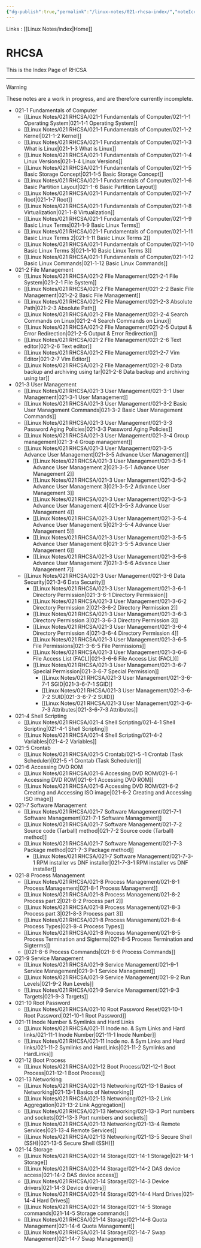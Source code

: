 ```yaml
---
{"dg-publish":true,"permalink":"/linux-notes/021-rhcsa-index/","noteIcon":"","created":"2023-10-07T13:47:51.303+05:30","updated":"2023-10-26T20:15:16.220+05:30"}
---
```


Links : [[Linux Notes/index\|Home]]

# RHCSA

This is the Index Page of RHCSA

---

> [!Warning]
> These notes are a work in progress, and are therefore currently incomplete.

- 021-1 Fundamentals of Computer
	- [[Linux Notes/021 RHCSA/021-1 Fundamentals of Computer/021-1-1 Operating System\|021-1-1 Operating System]]
	- [[Linux Notes/021 RHCSA/021-1 Fundamentals of Computer/021-1-2 Kernel\|021-1-2 Kernel]]
	- [[Linux Notes/021 RHCSA/021-1 Fundamentals of Computer/021-1-3 What is Linux\|021-1-3 What is Linux]]
	- [[Linux Notes/021 RHCSA/021-1 Fundamentals of Computer/021-1-4 Linux Versions\|021-1-4 Linux Versions]]
	- [[Linux Notes/021 RHCSA/021-1 Fundamentals of Computer/021-1-5 Basic Storage Concept\|021-1-5 Basic Storage Concept]]
	- [[Linux Notes/021 RHCSA/021-1 Fundamentals of Computer/021-1-6 Basic Partition Layout\|021-1-6 Basic Partition Layout]]
	- [[Linux Notes/021 RHCSA/021-1 Fundamentals of Computer/021-1-7 Root\|021-1-7 Root]]
	- [[Linux Notes/021 RHCSA/021-1 Fundamentals of Computer/021-1-8 Virtualization\|021-1-8 Virtualization]]
	- [[Linux Notes/021 RHCSA/021-1 Fundamentals of Computer/021-1-9 Basic Linux Terms\|021-1-9 Basic Linux Terms]]
	- [[Linux Notes/021 RHCSA/021-1 Fundamentals of Computer/021-1-11 Basic Linux Terms 2\|021-1-11 Basic Linux Terms 2]]
	- [[Linux Notes/021 RHCSA/021-1 Fundamentals of Computer/021-1-10 Basic Linux Terms 3\|021-1-10 Basic Linux Terms 3]]
	- [[Linux Notes/021 RHCSA/021-1 Fundamentals of Computer/021-1-12 Basic Linux Commands\|021-1-12 Basic Linux Commands]]
-  021-2 File Management
	- [[Linux Notes/021 RHCSA/021-2 FIle Management/021-2-1 File System\|021-2-1 File System]]
	- [[Linux Notes/021 RHCSA/021-2 FIle Management/021-2-2 Basic File Management\|021-2-2 Basic File Management]]
	- [[Linux Notes/021 RHCSA/021-2 FIle Management/021-2-3 Absolute Path\|021-2-3 Absolute Path]]
	- [[Linux Notes/021 RHCSA/021-2 FIle Management/021-2-4 Search Commands on Linux\|021-2-4 Search Commands on Linux]]
	- [[Linux Notes/021 RHCSA/021-2 FIle Management/021-2-5 Output & Error Redirection\|021-2-5 Output & Error Redirection]]
	- [[Linux Notes/021 RHCSA/021-2 FIle Management/021-2-6 Text editor\|021-2-6 Text editor]]
	- [[Linux Notes/021 RHCSA/021-2 FIle Management/021-2-7 Vim Editor\|021-2-7 Vim Editor]]
	- [[Linux Notes/021 RHCSA/021-2 FIle Management/021-2-8 Data backup and archiving using tar\|021-2-8 Data backup and archiving using tar]]
- 021-3 User Management
	- [[Linux Notes/021 RHCSA/021-3 User Management/021-3-1 User Management\|021-3-1 User Management]]
	- [[Linux Notes/021 RHCSA/021-3 User Management/021-3-2 Basic User Management Commands\|021-3-2 Basic User Management Commands]] 
	- [[Linux Notes/021 RHCSA/021-3 User Management/021-3-3 Password Aging Policies\|021-3-3 Password Aging Policies]]
	- [[Linux Notes/021 RHCSA/021-3 User Management/021-3-4 Group management\|021-3-4 Group management]]
	- [[Linux Notes/021 RHCSA/021-3 User Management/021-3-5 Advance User Management\|021-3-5 Advance User Management]]
		- [[Linux Notes/021 RHCSA/021-3 User Management/021-3-5-1 Advance User Management 2\|021-3-5-1 Advance User Management 2]]
		- [[Linux Notes/021 RHCSA/021-3 User Management/021-3-5-2 Advance User Management 3\|021-3-5-2 Advance User Management 3]]
		- [[Linux Notes/021 RHCSA/021-3 User Management/021-3-5-3 Advance User Management 4\|021-3-5-3 Advance User Management 4]]
		- [[Linux Notes/021 RHCSA/021-3 User Management/021-3-5-4 Advance User Management 5\|021-3-5-4 Advance User Management 5]]
		- [[Linux Notes/021 RHCSA/021-3 User Management/021-3-5-5 Advance User Management 6\|021-3-5-5 Advance User Management 6]]
		- [[Linux Notes/021 RHCSA/021-3 User Management/021-3-5-6 Advance User Management 7\|021-3-5-6 Advance User Management 7]]
	- [[Linux Notes/021 RHCSA/021-3 User Management/021-3-6 Data Security\|021-3-6 Data Security]]
		- [[Linux Notes/021 RHCSA/021-3 User Management/021-3-6-1 Directory Permission\|021-3-6-1 Directory Permission]]
		- [[Linux Notes/021 RHCSA/021-3 User Management/021-3-6-2 Directory Permission 2\|021-3-6-2 Directory Permission 2]]
		- [[Linux Notes/021 RHCSA/021-3 User Management/021-3-6-3 Directory Permission 3\|021-3-6-3 Directory Permission 3]]
		- [[Linux Notes/021 RHCSA/021-3 User Management/021-3-6-4 Directory Permission 4\|021-3-6-4 Directory Permission 4]]
		- [[Linux Notes/021 RHCSA/021-3 User Management/021-3-6-5 File Permissions\|021-3-6-5 File Permissions]]
		- [[Linux Notes/021 RHCSA/021-3 User Management/021-3-6-6 File Access List (FACL)\|021-3-6-6 File Access List (FACL)]]
		- [[Linux Notes/021 RHCSA/021-3 User Management/021-3-6-7 Special Permission\|021-3-6-7 Special Permission]]
			- [[Linux Notes/021 RHCSA/021-3 User Management/021-3-6-7-1 SGID\|021-3-6-7-1 SGID]]
			- [[Linux Notes/021 RHCSA/021-3 User Management/021-3-6-7-2 SUID\|021-3-6-7-2 SUID]]
			- [[Linux Notes/021 RHCSA/021-3 User Management/021-3-6-7-3 Attributes\|021-3-6-7-3 Attributes]]
- 021-4 Shell Scripting
	- [[Linux Notes/021 RHCSA/021-4 Shell Scripting/021-4-1 Shell Scripting\|021-4-1 Shell Scripting]]
	- [[Linux Notes/021 RHCSA/021-4 Shell Scripting/021-4-2 Variables\|021-4-2 Variables]]
- 021-5 Crontab
	- [[Linux Notes/021 RHCSA/021-5 Crontab/021-5 -1 Crontab (Task Scheduler)\|021-5 -1 Crontab (Task Scheduler)]]
- 021-6 Accessing DVD ROM
	- [[Linux Notes/021 RHCSA/021-6 Accessing DVD ROM/021-6-1 Accessing DVD ROM\|021-6-1 Accessing DVD ROM]]
	- [[Linux Notes/021 RHCSA/021-6 Accessing DVD ROM/021-6-2 Creating and Accessing ISO image\|021-6-2 Creating and Accessing ISO image]]
- 021-7 Software Management
	- [[Linux Notes/021 RHCSA/021-7 Software Management/021-7-1 Software Management\|021-7-1 Software Management]]
	- [[Linux Notes/021 RHCSA/021-7 Software Management/021-7-2 Source code (Tarball) method\|021-7-2 Source code (Tarball) method]]
	- [[Linux Notes/021 RHCSA/021-7 Software Management/021-7-3 Package method\|021-7-3 Package method]]
		- [[Linux Notes/021 RHCSA/021-7 Software Management/021-7-3-1 RPM installer vs DNF installer\|021-7-3-1 RPM installer vs DNF installer]]
- 021-8 Process Management
	- [[Linux Notes/021 RHCSA/021-8 Process Management/021-8-1 Process Management\|021-8-1 Process Management]]
	- [[Linux Notes/021 RHCSA/021-8 Process Management/021-8-2 Process part 2\|021-8-2 Process part 2]]
	- [[Linux Notes/021 RHCSA/021-8 Process Management/021-8-3 Process part 3\|021-8-3 Process part 3]]
	- [[Linux Notes/021 RHCSA/021-8 Process Management/021-8-4 Process Types\|021-8-4 Process Types]]
	- [[Linux Notes/021 RHCSA/021-8 Process Management/021-8-5 Process Termination and Sigterms\|021-8-5 Process Termination and Sigterms]]
	- [[021-8-6 Process Commands\|021-8-6 Process Commands]]
- 021-9 Service Management
	- [[Linux Notes/021 RHCSA/021-9 Service Management/021-9-1 Service Management\|021-9-1 Service Management]]
	- [[Linux Notes/021 RHCSA/021-9 Service Management/021-9-2 Run Levels\|021-9-2 Run Levels]]
	- [[Linux Notes/021 RHCSA/021-9 Service Management/021-9-3 Targets\|021-9-3 Targets]]
- 021-10 Root Password
	- [[Linux Notes/021 RHCSA/021-10 Root Password Reset/021-10-1 Root Password\|021-10-1 Root Password]]
- 021-11 Inode Number & Symlinks and Hard Links
	- [[Linux Notes/021 RHCSA/021-11 Inode no. & Sym Links and Hard links/021-11-1 Inode Number\|021-11-1 Inode Number]]
	- [[Linux Notes/021 RHCSA/021-11 Inode no. & Sym Links and Hard links/021-11-2 Symlinks and HardLinks\|021-11-2 Symlinks and HardLinks]]
- 021-12 Boot Process
	- [[Linux Notes/021 RHCSA/021-12 Boot Process/021-12-1 Boot Process\|021-12-1 Boot Process]]
- 021-13 Networking
	- [[Linux Notes/021 RHCSA/021-13 Networking/021-13-1 Basics of Networking\|021-13-1 Basics of Networking]]
	- [[Linux Notes/021 RHCSA/021-13 Networking/021-13-2 Link Aggregation\|021-13-2 Link Aggregation]]
	- [[Linux Notes/021 RHCSA/021-13 Networking/021-13-3 Port numbers and sockets\|021-13-3 Port numbers and sockets]]
	- [[Linux Notes/021 RHCSA/021-13 Networking/021-13-4 Remote Services\|021-13-4 Remote Services]]
	- [[Linux Notes/021 RHCSA/021-13 Networking/021-13-5 Secure Shell (SSH)\|021-13-5 Secure Shell (SSH)]]
- 021-14 Storage
	- [[Linux Notes/021 RHCSA/021-14 Storage/021-14-1 Storage\|021-14-1 Storage]]
	- [[Linux Notes/021 RHCSA/021-14 Storage/021-14-2 DAS device access\|021-14-2 DAS device access]]
	- [[Linux Notes/021 RHCSA/021-14 Storage/021-14-3 Device drivers\|021-14-3 Device drivers]]
	- [[Linux Notes/021 RHCSA/021-14 Storage/021-14-4 Hard Drives\|021-14-4 Hard Drives]]
	- [[Linux Notes/021 RHCSA/021-14 Storage/021-14-5 Storage commands\|021-14-5 Storage commands]]
	- [[Linux Notes/021 RHCSA/021-14 Storage/021-14-6 Quota Management\|021-14-6 Quota Management]]
	- [[Linux Notes/021 RHCSA/021-14 Storage/021-14-7 Swap Management\|021-14-7 Swap Management]]
